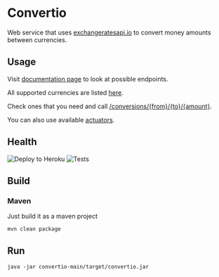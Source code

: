 # Convertio

Web service that uses [exchangeratesapi.io](https://exchangeratesapi.io) to convert money amounts between currencies.

## Usage
Visit [documentation page](https://alexander-shelyugov-convertio.herokuapp.com/docs) to look at possible endpoints.

All supported currencies are listed [here](https://alexander-shelyugov-convertio.herokuapp.com/currencies).

Check ones that you need and call [/conversions/{from}/{to}/{amount}](https://alexander-shelyugov-convertio.herokuapp.com/conversions/USD/EUR/100).

You can also use available [actuators](https://alexander-shelyugov-convertio.herokuapp.com/actuator).

## Health
![Deploy to Heroku](https://github.com/AlexanderShelyugov/Convertio/actions/workflows/heroku.yml/badge.svg)
![Tests](https://github.com/AlexanderShelyugov/Convertio/actions/workflows/tests.yml/badge.svg)

## Build

### Maven

Just build it as a maven project

```shell
mvn clean package
```

## Run
```shell
java -jar convertio-main/target/convertio.jar
```